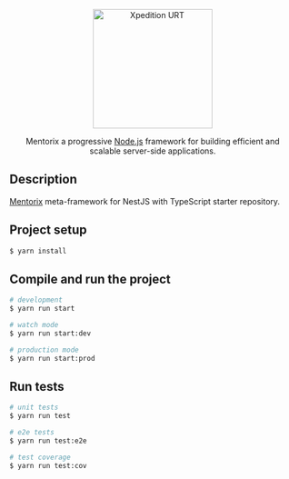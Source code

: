 <p align="center">
  <a href="https://xpedition.utp.edu.pe/" target="blank"><img src="https://xpedition.utp.edu.pe/wp-content/themes/xpedition/img/logo.png" width="210" alt="Xpedition URT" /></a>
</p>

  <p align="center">Mentorix a progressive <a href="http://nodejs.org" target="_blank">Node.js</a> framework for building efficient and scalable server-side applications.</p>
  <!--[![Backers on Open Collective](https://opencollective.com/nest/backers/badge.svg)](https://opencollective.com/nest#backer)
  [![Sponsors on Open Collective](https://opencollective.com/nest/sponsors/badge.svg)](https://opencollective.com/nest#sponsor)-->

## Description

[Mentorix](https://www.npmjs.com/package/mentorix-js) meta-framework for NestJS with TypeScript starter repository.

## Project setup

```bash
$ yarn install
```

## Compile and run the project

```bash
# development
$ yarn run start

# watch mode
$ yarn run start:dev

# production mode
$ yarn run start:prod
```

## Run tests

```bash
# unit tests
$ yarn run test

# e2e tests
$ yarn run test:e2e

# test coverage
$ yarn run test:cov
```
